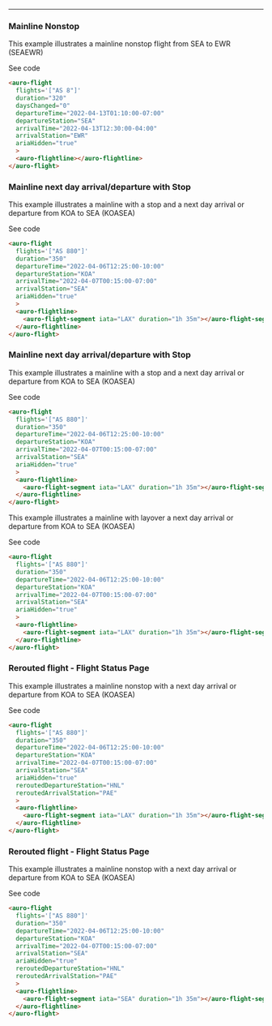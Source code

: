 <!-- # Flight component

The scope of this demo is to illustrate an opportunity to create a better accessibility experience.

## The problem

A content element like auro-flight uses a complex UI layout and common visual queues to communicate a flight option to customers. The areas of content include the flight number, duration of flight, departing and arriving airports, departing and arriving times, and any stops. Additional complexity includes re-routed flights, changed schedules and stopover/layover information.

For visual users, aesthetics assumptions are made that visual context and layout will convey information that does not need to be described. E.g. the placement of content like `AS 366` means that this is `Flight AS 366`. But without that visual context, is `AS 366` alone enough? The same can be said for any other part of this element. Additionally stopovers and layovers only contain airport codes. Without visual context, is this content meaningful?

An additional problem comes with the current state of technology at this time. Browsers and screen readers share many issues when it comes to clearly understanding the flow of content when faced with complex UI layouts like auro-flight.

## The hypothesis

Why force a complex UI layout to read a cohesive message for users with visual impairments? The examples below convey the data in a visual way that is easy for non-impaired users to quickly scan the content and get the information they are looking for. The intent of this test is to take that same data and present it in a way that is as easily consumable via screen readers by reading back the same data with additional contextual queues in a predictable way.

## Test the demo

To use this demo, please turn on your screen reader of choice and consume the content as you prefer. The test is to evaluate whether the content is easier to consume, harder to consume or if there is no discernable difference. -->

<hr>

### Mainline Nonstop

This example illustrates a mainline nonstop flight from SEA to EWR (SEAEWR)

<div class="exampleWrapper">
  <auro-flight
    flights='["AS 8"]'
    duration="320"
    daysChanged="0"
    departureTime="2022-04-13T01:10:00-07:00"
    departureStation="SEA"
    arrivalTime="2022-04-13T12:30:00-04:00"
    arrivalStation="EWR"
    ariaHidden="true"
    >
    <auro-flightline></auro-flightline>
  </auro-flight>
</div>

<auro-accordion lowProfile justifyRight>
  <span slot="trigger">See code</span>

  ```html
  <auro-flight
    flights='["AS 8"]'
    duration="320"
    daysChanged="0"
    departureTime="2022-04-13T01:10:00-07:00"
    departureStation="SEA"
    arrivalTime="2022-04-13T12:30:00-04:00"
    arrivalStation="EWR"
    ariaHidden="true"
    >
    <auro-flightline></auro-flightline>
  </auro-flight>
  ```

</auro-accordion>

### Mainline next day arrival/departure with Stop

This example illustrates a mainline with a stop and a next day arrival or departure from KOA to SEA (KOASEA)

<div class="exampleWrapper">
  <auro-flight
    flights='["AS 880"]'
    duration="350"
    departureTime="2022-04-06T12:25:00-10:00"
    departureStation="KOA"
    arrivalTime="2022-04-07T00:15:00-07:00"
    arrivalStation="SEA"
    ariaHidden="true"
    stops='[{
      "arrivalStation": "LAX",
      "duration": "1h 35m",
      "isStopover": false
      },
      {
      "arrivalStation": "SFO",
      "duration": "1hr 42m",
      "isStopover": true
    }]'
    >
      <auro-flightline>
        <auro-flight-segment iata="LAX" duration="1h 35m" stopover></auro-flight-segment>
         <auro-flight-segment iata="SFO" duration="1hr 42m"></auro-flight-segment>
      </auro-flightline>
    </auro-flight>
</div>

<auro-accordion lowProfile justifyRight>
  <span slot="trigger">See code</span>

  ```html
  <auro-flight
    flights='["AS 880"]'
    duration="350"
    departureTime="2022-04-06T12:25:00-10:00"
    departureStation="KOA"
    arrivalTime="2022-04-07T00:15:00-07:00"
    arrivalStation="SEA"
    ariaHidden="true"
    >
    <auro-flightline>
      <auro-flight-segment iata="LAX" duration="1h 35m"></auro-flight-segment>
    </auro-flightline>
  </auro-flight>
  ```

</auro-accordion>

### Mainline next day arrival/departure with Stop

This example illustrates a mainline with a stop and a next day arrival or departure from KOA to SEA (KOASEA)

<div class="exampleWrapper">
  <auro-flight
    flights='["AS 880"]'
    duration="350"
    departureTime="2022-04-06T12:25:00-10:00"
    departureStation="KOA"
    arrivalTime="2022-04-07T00:15:00-07:00"
    arrivalStation="SEA"
    ariaHidden="true"
    stops='[{
      "arrivalStation": "LAX",
      "duration": "1hr 42m",
      "isStopover": false
      }]'
    >
      <auro-flightline>
        <auro-flight-segment iata="LAX" stopover></auro-flight-segment>
      </auro-flightline>
    </auro-flight>
</div>

<auro-accordion lowProfile justifyRight>
  <span slot="trigger">See code</span>

  ```html
  <auro-flight
    flights='["AS 880"]'
    duration="350"
    departureTime="2022-04-06T12:25:00-10:00"
    departureStation="KOA"
    arrivalTime="2022-04-07T00:15:00-07:00"
    arrivalStation="SEA"
    ariaHidden="true"
    >
    <auro-flightline>
      <auro-flight-segment iata="LAX" duration="1h 35m"></auro-flight-segment>
    </auro-flightline>
  </auro-flight>
  ```

</auro-accordion>

This example illustrates a mainline with  layover a next day arrival or departure from KOA to SEA (KOASEA)

<div class="exampleWrapper">
  <auro-flight
    flights='["AS 880"]'
    duration="350"
    departureTime="2022-04-06T12:25:00-10:00"
    departureStation="KOA"
    arrivalTime="2022-04-07T00:15:00-07:00"
    arrivalStation="SEA"
    ariaHidden="true"  
    stops='[{
      "arrivalStation": "LAX",
      "duration": "1hr 42m",
      "isStopover": false
      }]'
    >
      <auro-flightline>
        <auro-flight-segment iata="LAX" duration="1h 35m"></auro-flight-segment>
      </auro-flightline>
    </auro-flight>
</div>

<auro-accordion lowProfile justifyRight>
  <span slot="trigger">See code</span>

  ```html
  <auro-flight
    flights='["AS 880"]'
    duration="350"
    departureTime="2022-04-06T12:25:00-10:00"
    departureStation="KOA"
    arrivalTime="2022-04-07T00:15:00-07:00"
    arrivalStation="SEA"
    ariaHidden="true"
    >
    <auro-flightline>
      <auro-flight-segment iata="LAX" duration="1h 35m"></auro-flight-segment>
    </auro-flightline>
  </auro-flight>
  ```

</auro-accordion>

### Rerouted flight - Flight Status Page

This example illustrates a mainline nonstop with a next day arrival or departure from KOA to SEA (KOASEA)

<div class="exampleWrapper">
  <auro-flight
    flights='["AS 880"]'
    duration="350"
    departureTime="2022-04-06T12:25:00-10:00"
    departureStation="HNL"
    arrivalTime="2022-04-07T00:15:00-07:00"
    arrivalStation="PAE"
    ariaHidden="true"
    reroutedDepartureStation="KOA"
    reroutedArrivalStation="SEA"
    >
      <auro-flightline></auro-flightline>
    </auro-flight>
</div>

<auro-accordion lowProfile justifyRight>
  <span slot="trigger">See code</span>

  ```html
  <auro-flight
    flights='["AS 880"]'
    duration="350"
    departureTime="2022-04-06T12:25:00-10:00"
    departureStation="KOA"
    arrivalTime="2022-04-07T00:15:00-07:00"
    arrivalStation="SEA"
    ariaHidden="true"
    reroutedDepartureStation="HNL"
    reroutedArrivalStation="PAE"
    >
    <auro-flightline>
      <auro-flight-segment iata="LAX" duration="1h 35m"></auro-flight-segment>
    </auro-flightline>
  </auro-flight>
  ```

</auro-accordion>

### Rerouted flight - Flight Status Page

This example illustrates a mainline nonstop with a next day arrival or departure from KOA to SEA (KOASEA)

<div class="exampleWrapper">
  <auro-flight
    flights='["AS 880"]'
    duration="350"
    departureTime="2022-04-06T12:25:00-10:00"
    departureStation="HNL"
    arrivalTime="2022-04-07T00:15:00-07:00"
    arrivalStation="PAE"
    ariaHidden="true"
    reroutedDepartureStation="KOA"
    reroutedArrivalStation="SEA"
    >
      <auro-flightline></auro-flightline>
    </auro-flight>
</div>

<auro-accordion lowProfile justifyRight>
  <span slot="trigger">See code</span>

  ```html
  <auro-flight
    flights='["AS 880"]'
    duration="350"
    departureTime="2022-04-06T12:25:00-10:00"
    departureStation="KOA"
    arrivalTime="2022-04-07T00:15:00-07:00"
    arrivalStation="SEA"
    ariaHidden="true"
    reroutedDepartureStation="HNL"
    reroutedArrivalStation="PAE"
    >
    <auro-flightline>
      <auro-flight-segment iata="SEA" duration="1h 35m"></auro-flight-segment>
    </auro-flightline>
  </auro-flight>
  ```

</auro-accordion>

<!-- ### Mainline one-stop

This example illustrates a one-stop `stopover` flight from ANC to ADK (ANCADK). Notice the additional information required for the `auro-flight-segment` element.

<div class="exampleWrapper">
  <auro-flight
    flights='["AS 184"]'
    duration="3h 55m"
    daysChanged="0"
    departureTime="10:10 am"
    departureStation="ANC"
    arrivalTime="1:05 pm"
    arrivalStation="ADK"
    >
      <auro-flightline>
        <auro-flight-segment stopover iata="CDB"></auro-flight-segment>
      </auro-flightline>
    </auro-flight>
</div>

<auro-accordion lowProfile justifyRight>
  <span slot="trigger">See code</span>

  ```html
  <auro-flight
    flights='["AS 184"]'
    duration="3h 55m"
    daysChanged="0"
    departureTime="10:10 am"
    departureStation="ANC"
    arrivalTime="1:05 pm"
    arrivalStation="ADK"
    >
    <auro-flightline>
      <auro-flight-segment stopover iata="CDB"></auro-flight-segment>
    </auro-flightline>
  </auro-flight>
  ```

</auro-accordion>

### Mainline multi-stop

The following example illustrates a mainline multi-stop `stopover` flight from KTN to ANC (KTNANC)

<div class="exampleWrapper">
  <auro-flight
    flights='["AS 65"]'
    duration="5h 53m"
    daysChanged="0"
    departureTime="9:00 am"
    departureStation="KTN"
    arrivalTime="2:53 pm"
    arrivalStation="ANC"
    >
      <auro-flightline>
        <auro-flight-segment stopover iata="WRG"></auro-flight-segment>
        <auro-flight-segment stopover iata="PSG"></auro-flight-segment>
        <auro-flight-segment stopover iata="JNU"></auro-flight-segment>
      </auro-flightline>
  </auro-flight>
</div>

<auro-accordion lowProfile justifyRight>
  <span slot="trigger">See code</span>

  ```html
  <auro-flight
    flights='["AS 65"]'
    duration="5h 53m"
    daysChanged="0"
    departureTime="9:00 am"
    departureStation="KTN"
    arrivalTime="2:53 pm"
    arrivalStation="ANC"
    >
    <auro-flightline>
      <auro-flight-segment stopover iata="WRG"></auro-flight-segment>
      <auro-flight-segment stopover iata="PSG"></auro-flight-segment>
      <auro-flight-segment stopover iata="JNU"></auro-flight-segment>
    </auro-flightline>
  </auro-flight>
  ```

</auro-accordion>

### Mainline + mainline connection w/layover

The following example illustrates a change of gauge flight with a layover in SEA for 1h 35m.

<div class="exampleWrapper">
  <auro-flight
    flights='["AS 110", "AS 12"]'
    duration="11h 5m"
    daysChanged="0"
    departureTime="12:45 am"
    departureStation="ANC"
    arrivalTime="3:50 pm"
    arrivalStation="BOS"
    >
    <auro-flightline>
      <auro-flight-segment iata="SEA" duration="1h 35m"></auro-flight-segment>
    </auro-flightline>
    <span slot="footer">
      <div><auro-icon category="logos" name="tail-AS" style="width: 24px"></auro-icon>AS110 is subject to government approval</div>
      <div><auro-icon category="logos" name="tail-AA" style="width: 24px"></auro-icon>AA12 is operated by American Airlines</div>
    </span>
  </auro-flight>
</div>

<auro-accordion lowProfile justifyRight>
  <span slot="trigger">See code</span>

  ```html
  <auro-flight
    flights='["AS 110", "AS 12"]'
    duration="11h 5m"
    daysChanged="0"
    departureTime="12:45 am"
    departureStation="ANC"
    arrivalTime="3:50 pm"
    arrivalStation="BOS"
    >
    <auro-flightline>
      <auro-flight-segment iata="SEA" duration="1h 35m"></auro-flight-segment>
    </auro-flightline>
    <span slot="footer">
      <div><auro-icon category="logos" name="tail-AS" style="width: 24px"></auro-icon>AS110 is subject to government approval </div>
      <div><auro-icon category="logos" name="tail-AA" style="width: 24px"></auro-icon>AA12 is operated by American Airlines</div>
    </span>
  </auro-flight>
  ```

</auro-accordion>

### Using the footer slot

In this example for a flight that requires government approval or a flight that is operated by another subsidiary or partner carrier, you can use the `footer` custom element slot to insert additional information into the scope of the component. In the code you will see the use of `<auro-icon>` and text within the named slot element.

<div class="exampleWrapper">
  <auro-flight
    flights='["EK 772"]'
    duration="9h 45m"
    daysChanged="0"
    departureTime="3:50 am"
    departureStation="DXB"
    arrivalTime="11:35 am"
    arrivalStation="CPT"
    >
      <auro-flightline></auro-flightline>
      <span slot="footer">
        <div><auro-icon category="logos" name="tail-EK" style="width: 24px"></auro-icon>EK 772 is subject to government approval</div>
        <div><auro-icon category="logos" name="tail-EK" style="width: 24px"></auro-icon>EK 772 is operated by Emirates</div>
      </span>
  </auro-flight>
</div>

<auro-accordion lowProfile justifyRight>
  <span slot="trigger">See code</span>

  ```html
  <auro-flight
    flights='["EK 772"]'
    duration="9h 45m"
    daysChanged="0"
    departureTime="3:50 am"
    departureStation="DXB"
    arrivalTime="11:35 am"
    arrivalStation="CPT"
    >
      <auro-flightline></auro-flightline>
      <span slot="footer">
        <div><auro-icon category="logos" name="tail-EK" style="width: 24px"></auro-icon>EK 772 is subject to government approval</div>
        <div><auro-icon category="logos" name="tail-EK" style="width: 24px"></auro-icon>EK 772 is operated by Emirates</div>
      </span>
  </auro-flight>
  ```

</auro-accordion>

In this example, the `footer` slot is used to alert the customer that a First Class option is available.

<div class="exampleWrapper">
  <auro-flight
    flights='["AS 73"]'
    duration="1h 40m"
    daysChanged="0"
    departureTime="7:45 am"
    departureStation="JNU"
    arrivalTime="9:25 am"
    arrivalStation="CDV"
    >
      <auro-flightline>
      </auro-flightline>
      <span slot="footer">First Class Upgrade available</span>
  </auro-flight>
</div>

<auro-accordion lowProfile justifyRight>
  <span slot="trigger">See code</span>

  ```html
  <auro-flight
    flights='["AS 73"]'
    duration="1h 40m"
    daysChanged="0"
    departureTime="7:45 am"
    departureStation="JNU"
    arrivalTime="9:25 am"
    arrivalStation="CDV"
    >
    <auro-flightline>
    </auro-flightline>
    <span slot="footer">First Class Upgrade available</span>
  </auro-flight>
  ```

</auro-accordion>

### Using the optional departure/arrival header slots

The following example illustrates additional data regarding departure and arrival information.

<div class="exampleWrapper">
  <auro-flight
    flights='["AS 8"]'
    duration="5h 25m"
    daysChanged="0"
    departureTime="7:30 am"
    departureStation="SEA"
    arrivalTime="3:55 pm"
    arrivalStation="EWR"
    reroutedDepartureStation="PDX"
    reroutedArrivalStation="AVP"
    >
    <auro-flightline></auro-flightline>
    <span slot="departureHeader">Previously scheduled departure 7:15 AM</span>
    <span slot="arrivalHeader">Previously scheduled arrival 4:15 PM</span>
  </auro-flight>
</div>

<auro-accordion lowProfile justifyRight>
  <span slot="trigger">See code</span>

  ```html
  <auro-flight
    flights='["AS 8"]'
    duration="5h 25m"
    daysChanged="0"
    departureTime="7:30 am"
    departureStation="SEA"
    arrivalTime="3:55 pm"
    arrivalStation="EWR"
    reroutedDepartureStation="PDX"
    reroutedArrivalStation="AVP"
    >
    <auro-flightline></auro-flightline>
    <span slot="departureHeader">Scheduled 7:15 AM</span>
    <span slot="arrivalHeader">Scheduled 4:15 PM</span>

  </auro-flight>
  ```

</auro-accordion> -->